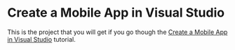 # Create a Mobile App in Visual Studio


<p>This is the project that you will get if you go though the <a href="http://help.devexpress.com/DevExtreme/Documentation/Tutorial/Create_a_Mobile_App_in_Visual_Studio"><u>Create a Mobile App in Visual Studio</u></a> tutorial.</p>

<br/>


